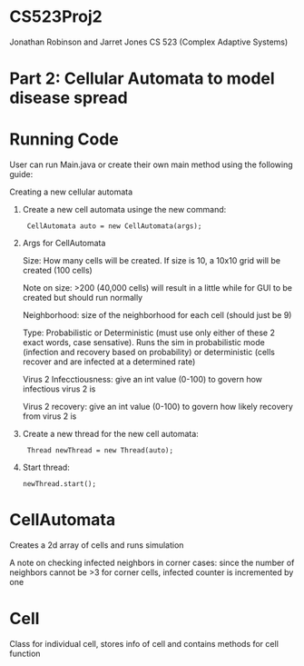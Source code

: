 # CS523Proj2

Jonathan Robinson and Jarret Jones
CS 523 (Complex Adaptive Systems)

# Part 2: Cellular Automata to model disease spread

# Running Code

User can run Main.java or create their own main method using the following guide: 

Creating a new cellular automata

1) Create a new cell automata usinge the new command:

        CellAutomata auto = new CellAutomata(args);
        
2) Args for CellAutomata

    Size: How many cells will be created. If size is 10, a 10x10 grid will be created (100 cells)
    
    Note on size: >200 (40,000 cells) will result in a little while for GUI to be created but should run normally
    
    Neighborhood: size of the neighborhood for each cell (should just be 9)
    
    Type: Probabilistic or Deterministic (must use only either of these 2 exact words, case sensative). Runs the sim in probabilistic mode (infection and recovery based on probability) or deterministic (cells recover and are infected at a determined rate)
    
    Virus 2 Infecctiousness: give an int value (0-100) to govern how infectious virus 2 is
    
    Virus 2 recovery: give an int value (0-100) to govern how likely recovery from virus 2 is
    
3) Create a new thread for the new cell automata:

        Thread newThread = new Thread(auto);
 
4) Start thread:

       newThread.start();
      
      

# CellAutomata

Creates a 2d array of cells and runs simulation

A note on checking infected neighbors in corner cases: since the 
number of neighbors cannot be >3 for corner cells, infected counter is incremented by one

# Cell

Class for individual cell, stores info of cell and contains methods for cell function
